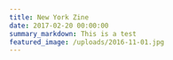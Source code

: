 ```yaml
---
title: New York Zine
date: 2017-02-20 00:00:00
summary_markdown: This is a test
featured_image: /uploads/2016-11-01.jpg
---
```

